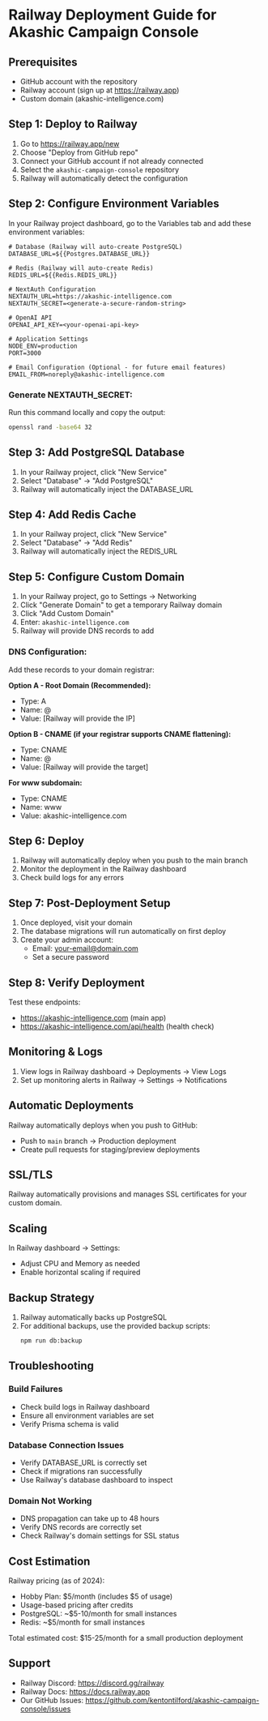 # Railway Deployment Guide for Akashic Campaign Console

## Prerequisites
- GitHub account with the repository
- Railway account (sign up at https://railway.app)
- Custom domain (akashic-intelligence.com)

## Step 1: Deploy to Railway

1. Go to https://railway.app/new
2. Choose "Deploy from GitHub repo"
3. Connect your GitHub account if not already connected
4. Select the `akashic-campaign-console` repository
5. Railway will automatically detect the configuration

## Step 2: Configure Environment Variables

In your Railway project dashboard, go to the Variables tab and add these environment variables:

```env
# Database (Railway will auto-create PostgreSQL)
DATABASE_URL=${{Postgres.DATABASE_URL}}

# Redis (Railway will auto-create Redis)
REDIS_URL=${{Redis.REDIS_URL}}

# NextAuth Configuration
NEXTAUTH_URL=https://akashic-intelligence.com
NEXTAUTH_SECRET=<generate-a-secure-random-string>

# OpenAI API
OPENAI_API_KEY=<your-openai-api-key>

# Application Settings
NODE_ENV=production
PORT=3000

# Email Configuration (Optional - for future email features)
EMAIL_FROM=noreply@akashic-intelligence.com
```

### Generate NEXTAUTH_SECRET:
Run this command locally and copy the output:
```bash
openssl rand -base64 32
```

## Step 3: Add PostgreSQL Database

1. In your Railway project, click "New Service"
2. Select "Database" → "Add PostgreSQL"
3. Railway will automatically inject the DATABASE_URL

## Step 4: Add Redis Cache

1. In your Railway project, click "New Service"
2. Select "Database" → "Add Redis"
3. Railway will automatically inject the REDIS_URL

## Step 5: Configure Custom Domain

1. In your Railway project, go to Settings → Networking
2. Click "Generate Domain" to get a temporary Railway domain
3. Click "Add Custom Domain"
4. Enter: `akashic-intelligence.com`
5. Railway will provide DNS records to add

### DNS Configuration:
Add these records to your domain registrar:

**Option A - Root Domain (Recommended):**
- Type: A
- Name: @
- Value: [Railway will provide the IP]

**Option B - CNAME (if your registrar supports CNAME flattening):**
- Type: CNAME
- Name: @
- Value: [Railway will provide the target]

**For www subdomain:**
- Type: CNAME
- Name: www
- Value: akashic-intelligence.com

## Step 6: Deploy

1. Railway will automatically deploy when you push to the main branch
2. Monitor the deployment in the Railway dashboard
3. Check build logs for any errors

## Step 7: Post-Deployment Setup

1. Once deployed, visit your domain
2. The database migrations will run automatically on first deploy
3. Create your admin account:
   - Email: your-email@domain.com
   - Set a secure password

## Step 8: Verify Deployment

Test these endpoints:
- https://akashic-intelligence.com (main app)
- https://akashic-intelligence.com/api/health (health check)

## Monitoring & Logs

1. View logs in Railway dashboard → Deployments → View Logs
2. Set up monitoring alerts in Railway → Settings → Notifications

## Automatic Deployments

Railway automatically deploys when you push to GitHub:
- Push to `main` branch → Production deployment
- Create pull requests for staging/preview deployments

## SSL/TLS

Railway automatically provisions and manages SSL certificates for your custom domain.

## Scaling

In Railway dashboard → Settings:
- Adjust CPU and Memory as needed
- Enable horizontal scaling if required

## Backup Strategy

1. Railway automatically backs up PostgreSQL
2. For additional backups, use the provided backup scripts:
   ```bash
   npm run db:backup
   ```

## Troubleshooting

### Build Failures
- Check build logs in Railway dashboard
- Ensure all environment variables are set
- Verify Prisma schema is valid

### Database Connection Issues
- Verify DATABASE_URL is correctly set
- Check if migrations ran successfully
- Use Railway's database dashboard to inspect

### Domain Not Working
- DNS propagation can take up to 48 hours
- Verify DNS records are correctly set
- Check Railway's domain settings for SSL status

## Cost Estimation

Railway pricing (as of 2024):
- Hobby Plan: $5/month (includes $5 of usage)
- Usage-based pricing after credits
- PostgreSQL: ~$5-10/month for small instances
- Redis: ~$5/month for small instances

Total estimated cost: $15-25/month for a small production deployment

## Support

- Railway Discord: https://discord.gg/railway
- Railway Docs: https://docs.railway.app
- Our GitHub Issues: https://github.com/kentontilford/akashic-campaign-console/issues